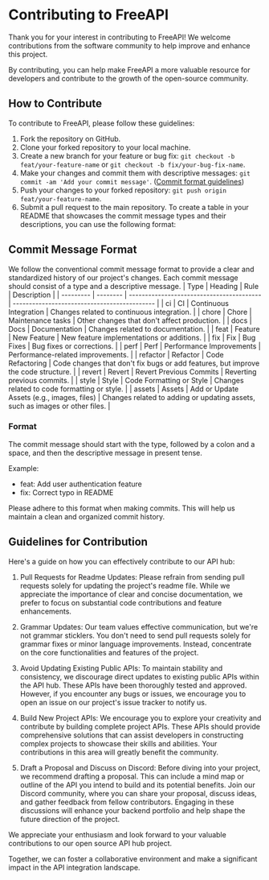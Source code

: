 # Contributing to FreeAPI

Thank you for your interest in contributing to FreeAPI! We welcome contributions from the software community to help improve and enhance this project.

By contributing, you can help make FreeAPI a more valuable resource for developers and contribute to the growth of the open-source community.

## How to Contribute

To contribute to FreeAPI, please follow these guidelines:

1. Fork the repository on GitHub.
2. Clone your forked repository to your local machine.
3. Create a new branch for your feature or bug fix: `git checkout -b feat/your-feature-name` or `git checkout -b fix/your-bug-fix-name`.
4. Make your changes and commit them with descriptive messages: `git commit -am 'Add your commit message'`. ([Commit format guidelines](#commit-message-format))
5. Push your changes to your forked repository: `git push origin feat/your-feature-name`.
6. Submit a pull request to the main repository.
To create a table in your README that showcases the commit message types and their descriptions, you can use the following format:
## Commit Message Format
We follow the conventional commit message format to provide a clear and standardized history of our project's changes. Each commit message should consist of a type and a descriptive message.
| Type      | Heading  | Rule                                      | Description                                  |
| --------- | -------- | ----------------------------------------- | -------------------------------------------- |
| ci        | CI       | Continuous Integration                    | Changes related to continuous integration.   |
| chore     | Chore    | Maintenance tasks                         | Other changes that don't affect production.  |
| docs      | Docs     | Documentation                             | Changes related to documentation.            |
| feat      | Feature  | New Feature                               | New feature implementations or additions.    |
| fix       | Fix      | Bug Fixes                                 | Bug fixes or corrections.                    |
| perf      | Perf     | Performance Improvements                  | Performance-related improvements.            |
| refactor  | Refactor | Code Refactoring                          | Code changes that don't fix bugs or add features, but improve the code structure. |
| revert    | Revert   | Revert Previous Commits                   | Reverting previous commits.                   |
| style     | Style    | Code Formatting or Style                  | Changes related to code formatting or style. |
| assets    | Assets   | Add or Update Assets (e.g., images, files) | Changes related to adding or updating assets, such as images or other files. |

### Format

The commit message should start with the type, followed by a colon and a space, and then the descriptive message in present tense.

Example:
- feat: Add user authentication feature
- fix: Correct typo in README

Please adhere to this format when making commits. This will help us maintain a clean and organized commit history.

## Guidelines for Contribution

Here's a guide on how you can effectively contribute to our API hub:

1. Pull Requests for Readme Updates: Please refrain from sending pull requests solely for updating the project's readme file. While we appreciate the importance of clear and concise documentation, we prefer to focus on substantial code contributions and feature enhancements.

2. Grammar Updates: Our team values effective communication, but we're not grammar sticklers. You don't need to send pull requests solely for grammar fixes or minor language improvements. Instead, concentrate on the core functionalities and features of the project.

3. Avoid Updating Existing Public APIs: To maintain stability and consistency, we discourage direct updates to existing public APIs within the API hub. These APIs have been thoroughly tested and approved. However, if you encounter any bugs or issues, we encourage you to open an issue on our project's issue tracker to notify us.

4. Build New Project APIs: We encourage you to explore your creativity and contribute by building complete project APIs. These APIs should provide comprehensive solutions that can assist developers in constructing complex projects to showcase their skills and abilities. Your contributions in this area will greatly benefit the community.

5. Draft a Proposal and Discuss on Discord: Before diving into your project, we recommend drafting a proposal. This can include a mind map or outline of the API you intend to build and its potential benefits. Join our Discord community, where you can share your proposal, discuss ideas, and gather feedback from fellow contributors. Engaging in these discussions will enhance your backend portfolio and help shape the future direction of the project.

We appreciate your enthusiasm and look forward to your valuable contributions to our open source API hub project.

Together, we can foster a collaborative environment and make a significant impact in the API integration landscape.
